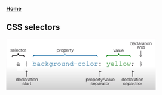 **[Home](../../index.md)**  

## CSS selectors
<img src="/assets/images/css-selectors.png" alt="drawing" width="400"/>
